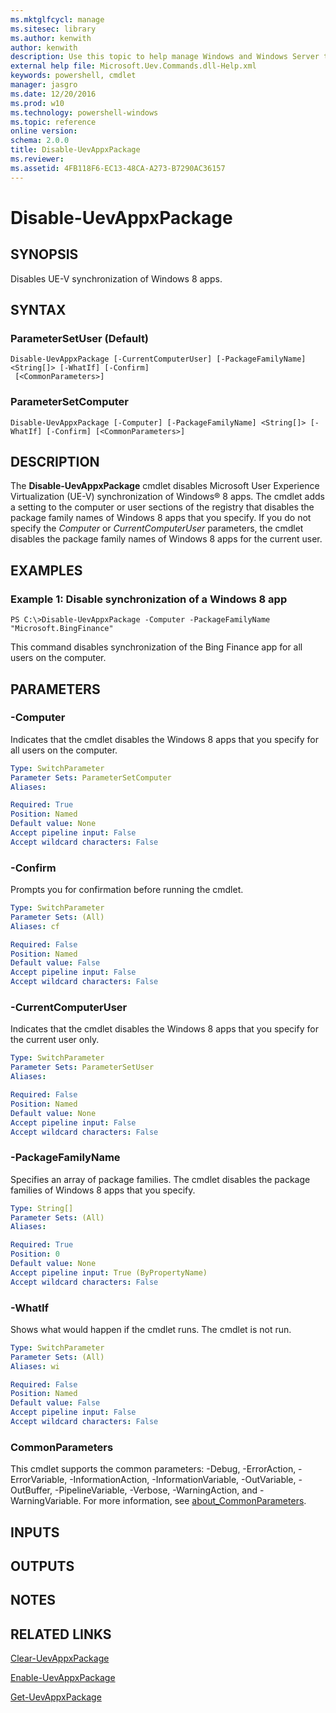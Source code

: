 ```yaml
---
ms.mktglfcycl: manage
ms.sitesec: library
ms.author: kenwith
author: kenwith
description: Use this topic to help manage Windows and Windows Server technologies with Windows PowerShell.
external help file: Microsoft.Uev.Commands.dll-Help.xml
keywords: powershell, cmdlet
manager: jasgro
ms.date: 12/20/2016
ms.prod: w10
ms.technology: powershell-windows
ms.topic: reference
online version: 
schema: 2.0.0
title: Disable-UevAppxPackage
ms.reviewer:
ms.assetid: 4FB118F6-EC13-48CA-A273-B7290AC36157
---
```


# Disable-UevAppxPackage

## SYNOPSIS
Disables UE-V synchronization of Windows 8 apps.

## SYNTAX

### ParameterSetUser (Default)
```
Disable-UevAppxPackage [-CurrentComputerUser] [-PackageFamilyName] <String[]> [-WhatIf] [-Confirm]
 [<CommonParameters>]
```

### ParameterSetComputer
```
Disable-UevAppxPackage [-Computer] [-PackageFamilyName] <String[]> [-WhatIf] [-Confirm] [<CommonParameters>]
```

## DESCRIPTION
The **Disable-UevAppxPackage** cmdlet disables Microsoft User Experience Virtualization (UE-V) synchronization of Windows® 8 apps.
The cmdlet adds a setting to the computer or user sections of the registry that disables the package family names of Windows 8 apps that you specify.
If you do not specify the *Computer* or *CurrentComputerUser* parameters, the cmdlet disables the package family names of Windows 8 apps for the current user.

## EXAMPLES

### Example 1: Disable synchronization of a Windows 8 app
```
PS C:\>Disable-UevAppxPackage -Computer -PackageFamilyName "Microsoft.BingFinance"
```

This command disables synchronization of the Bing Finance app for all users on the computer.

## PARAMETERS

### -Computer
Indicates that the cmdlet disables the Windows 8 apps that you specify for all users on the computer.

```yaml
Type: SwitchParameter
Parameter Sets: ParameterSetComputer
Aliases: 

Required: True
Position: Named
Default value: None
Accept pipeline input: False
Accept wildcard characters: False
```

### -Confirm
Prompts you for confirmation before running the cmdlet.

```yaml
Type: SwitchParameter
Parameter Sets: (All)
Aliases: cf

Required: False
Position: Named
Default value: False
Accept pipeline input: False
Accept wildcard characters: False
```

### -CurrentComputerUser
Indicates that the cmdlet disables the Windows 8 apps that you specify for the current user only.

```yaml
Type: SwitchParameter
Parameter Sets: ParameterSetUser
Aliases: 

Required: False
Position: Named
Default value: None
Accept pipeline input: False
Accept wildcard characters: False
```

### -PackageFamilyName
Specifies an array of package families.
The cmdlet disables the package families of Windows 8 apps that you specify.

```yaml
Type: String[]
Parameter Sets: (All)
Aliases: 

Required: True
Position: 0
Default value: None
Accept pipeline input: True (ByPropertyName)
Accept wildcard characters: False
```

### -WhatIf
Shows what would happen if the cmdlet runs.
The cmdlet is not run.

```yaml
Type: SwitchParameter
Parameter Sets: (All)
Aliases: wi

Required: False
Position: Named
Default value: False
Accept pipeline input: False
Accept wildcard characters: False
```

### CommonParameters
This cmdlet supports the common parameters: -Debug, -ErrorAction, -ErrorVariable, -InformationAction, -InformationVariable, -OutVariable, -OutBuffer, -PipelineVariable, -Verbose, -WarningAction, and -WarningVariable. For more information, see [about_CommonParameters](http://go.microsoft.com/fwlink/?LinkID=113216).

## INPUTS

## OUTPUTS

## NOTES

## RELATED LINKS

[Clear-UevAppxPackage](./Clear-UevAppxPackage.md)

[Enable-UevAppxPackage](./Enable-UevAppxPackage.md)

[Get-UevAppxPackage](./Get-UevAppxPackage.md)
